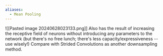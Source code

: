 ```yaml
---
aliases:
  - Mean Pooling
---
```

![[Pasted image 20240628023133.png]]
Also has the result of increasing the receptive field of neurons without introducing any parameters to the network (but there's no free lunch; there's less capacity/expressiveness -- use wisely!) Compare with Strided Convolutions as another downsampling method.